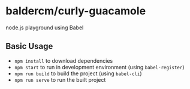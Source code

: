baldercm/curly-guacamole
==============
node.js playground using Babel

## Basic Usage

- `npm install` to download dependencies
- `npm start` to run in development environment (using `babel-register`)
- `npm run build` to build the project (using `babel-cli`)
- `npm run serve` to run the built project
